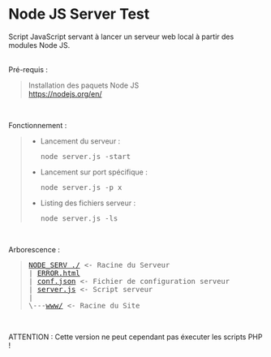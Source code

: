 # Node JS Server Test

Script JavaScript servant à lancer un serveur web local à partir des modules Node JS.
<br /><br />

Pré-requis :
> Installation des paquets Node JS<br />
> <a href="https://nodejs.org/en/">https://nodejs.org/en/</a>
<br />

Fonctionnement :
> - Lancement du serveur : <pre>node server.js -start</pre>
> - Lancement sur port spécifique : <pre>node server.js -p x</pre>
> - Listing des fichiers serveur : <pre>node server.js -ls</pre>
<br />

Arborescence :
> <pre>
> <a href="https://github.com/Tracks12/NODE_SERV">NODE_SERV ./</a> <- Racine du Serveur
> | <a href="https://github.com/Tracks12/NODE_SERV/blob/master/ERROR.html">ERROR.html</a>
> | <a href="https://github.com/Tracks12/NODE_SERV/blob/master/conf.json">conf.json</a> <- Fichier de configuration serveur
> | <a href="https://github.com/Tracks12/NODE_SERV/blob/master/server.js">server.js</a> <- Script serveur
> |
> \---<a href="https://github.com/Tracks12/NODE_SERV/tree/master/www">www/</a> <- Racine du Site
> </pre>
<br />

ATTENTION : Cette version ne peut cependant pas éxecuter les scripts PHP !
